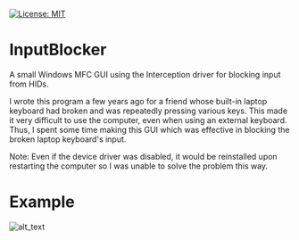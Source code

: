 [![License: MIT](https://img.shields.io/badge/License-MIT-yellow.svg)](https://opensource.org/licenses/MIT)

# InputBlocker
A small Windows MFC GUI using the Interception driver for blocking input from HIDs.

I wrote this program a few years ago for a friend whose built-in laptop keyboard had broken and was repeatedly pressing various keys. This made it very difficult to use the computer, even when using an external keyboard. Thus, I spent some time making this GUI which was effective in blocking the broken laptop keyboard's input. 

Note: Even if the device driver was disabled, it would be reinstalled upon restarting the computer so I was unable to solve the problem this way.

# Example
![alt_text](https://i.imgur.com/eu3UKs6.png)
